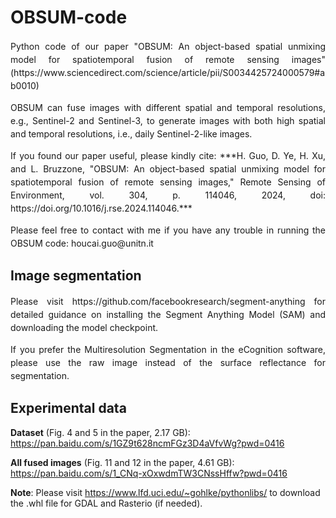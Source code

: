 # OBSUM-code
<p align = "justify" style="line-height:150%">Python code of our paper "OBSUM: An object-based spatial unmixing model for spatiotemporal fusion of remote sensing images" (https://www.sciencedirect.com/science/article/pii/S0034425724000579#ab0010)<br></p>
<p align = "justify" style="line-height:150%">OBSUM can fuse images with different spatial and temporal resolutions, e.g., Sentinel-2 and Sentinel-3, to generate images with both high spatial and temporal resolutions, i.e., daily Sentinel-2-like images.<br></p>
<p align = "justify" style="line-height:150%">If you found our paper useful, please kindly cite: ***H. Guo, D. Ye, H. Xu, and L. Bruzzone, "OBSUM: An object-based spatial unmixing model for spatiotemporal fusion of remote sensing images," Remote Sensing of Environment, vol. 304, p. 114046, 2024, doi: https://doi.org/10.1016/j.rse.2024.114046.***<br></p>
<p align = "justify" style="line-height:150%">Please feel free to contact with me if you have any trouble in running the OBSUM code: houcai.guo@unitn.it<br></p>

## Image segmentation
<p align = "justify" style="line-height:150%">Please visit https://github.com/facebookresearch/segment-anything for detailed guidance on installing the Segment Anything Model (SAM) and downloading the model checkpoint.<br></p>
<p align = "justify" style="line-height:150%">If you prefer the Multiresolution Segmentation in the eCognition software, please use the raw image instead of the surface reflectance for segmentation.<br></p>

## Experimental data
**Dataset** (Fig. 4 and 5 in the paper, 2.17 GB): https://pan.baidu.com/s/1GZ9t628ncmFGz3D4aVfvWg?pwd=0416

**All fused images** (Fig. 11 and 12 in the paper, 4.61 GB): https://pan.baidu.com/s/1_CNq-xOxwdmTW3CNssHffw?pwd=0416

**Note**: Please visit https://www.lfd.uci.edu/~gohlke/pythonlibs/ to download the .whl file for GDAL and Rasterio (if needed).

